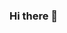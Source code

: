 ### Hi there 👋

<!--
**IshaniSapugodage/IshaniSapugodage** is a ✨ _special_ ✨ repository because its `README.md` (this file) appears on your GitHub profile.

Here are some ideas to get you started:

- 🔭 I'm 3rd year student of University of Vavuniya
- 🌱 I’m currently learning python
- 👯 I’m looking to collaborate on other content creaters and developers
- 🤔 I’m looking for help with competitve programming
- 💬 Ask me about HTML,CSS,Java Script,mySQL
- 📫 How to reach me: ismsapugodage@gmail.com
- 😄 Pronouns: she/her
-->
